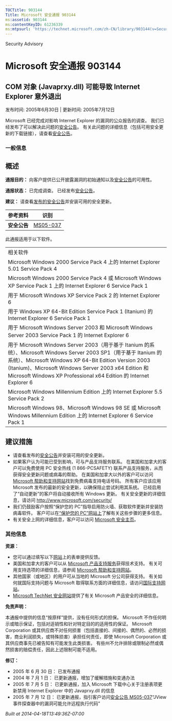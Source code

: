 ```yaml
---
TOCTitle: 903144
Title: Microsoft 安全通报 903144
ms:assetid: 903144
ms:contentKeyID: 61236339
ms:mtpsurl: 'https://technet.microsoft.com/zh-CN/library/903144(v=Security.10)'
---
```


Security Advisory

Microsoft 安全通报 903144
=========================

COM 对象 (Javaprxy.dll) 可能导致 Internet Explorer 意外退出
-----------------------------------------------------------

发布时间: 2005年6月30日 | 更新时间: 2005年7月12日

Microsoft 已经完成对影响 Internet Explorer 的漏洞的公众报告的调查。 我们已经发布了可以解决此问题的[安全公告](http://go.microsoft.com/fwlink/?linkid=49999)。 有关此问题的详细信息（包括可用安全更新的下载链接），请查看[安全公告](http://go.microsoft.com/fwlink/?linkid=49999)。

### 一般信息

概述
----

<span></span>
**通报目的：** 向客户提供已公开披露漏洞的初始通知以及[安全公告](http://go.microsoft.com/fwlink/?linkid=49999)的可用性。

**通报状态：** 已完成调查。 已经发布[安全公告](http://go.microsoft.com/fwlink/?linkid=49999)。

**建议：** 请查看[发布的安全公告](http://go.microsoft.com/fwlink/?linkid=49999)并安装可用的安全更新。

| 参考资料     | 识别                                                     |
|--------------|----------------------------------------------------------|
| **安全公告** | [MS05-037](http://go.microsoft.com/fwlink/?linkid=49999) |

此通报适用于以下软件。

|                                                                                                                                                                                                                                                                                                            |
|------------------------------------------------------------------------------------------------------------------------------------------------------------------------------------------------------------------------------------------------------------------------------------------------------------|
| 相关软件                                                                                                                                                                                                                                                                                                   |
| Microsoft Windows 2000 Service Pack 4 上的 Internet Explorer 5.01 Service Pack 4                                                                                                                                                                                                                           |
| Microsoft Windows 2000 Service Pack 4 或 Microsoft Windows XP Service Pack 1 上的 Internet Explorer 6 Service Pack 1                                                                                                                                                                                       |
| 用于 Microsoft Windows XP Service Pack 2 的 Internet Explorer 6                                                                                                                                                                                                                                            |
| 用于 Windows XP 64-Bit Edition Service Pack 1 (Itanium) 的 Internet Explorer 6 Service Pack 1                                                                                                                                                                                                              |
| 用于 Microsoft Windows Server 2003 和 Microsoft Windows Server 2003 Service Pack 1 的 Internet Explorer 6                                                                                                                                                                                                  |
| 用于 Microsoft Windows Server 2003（用于基于 Itanium 的系统）、Microsoft Windows Server 2003 SP1（用于基于 Itanium 的系统）、Microsoft Windows XP 64-Bit Edition Version 2003 (Itanium)、Microsoft Windows Server 2003 x64 Edition 和 Microsoft Windows XP Professional x64 Edition 的 Internet Explorer 6 |
| Microsoft Windows Millennium Edition 上的 Internet Explorer 5.5 Service Pack 2                                                                                                                                                                                                                             |
| Microsoft Windows 98、Microsoft Windows 98 SE 或 Microsoft Windows Millennium Edition 上的 Internet Explorer 6 Service Pack 1                                                                                                                                                                              |

建议措施
--------

<span></span>
-   请查看发布的[安全公告](http://go.microsoft.com/fwlink/?linkid=49999)并安装可用的安全更新。
-   如果客户认为可能已受到影响，可与产品支持服务联系。 在美国和加拿大的客户可以免费使用 PC 安全热线 (1 866-PCSAFETY) 联系产品支持服务，从而获得安全更新问题或病毒的帮助。 在美国和加拿大以外的客户可以访问 [Microsoft 帮助和支持网站](http://support.microsoft.com/security/)找到免费病毒支持电话号码。
    所有客户应该应用 Microsoft 发布的最新的安全更新，以确保阻止尝试利用其系统。 已经启用了“自动更新”的客户将自动接收所有 Windows 更新。 有关安全更新的详细信息，请访问 <http://www.microsoft.com/security/>
-   我们仍鼓励客户按照“保护您的 PC”指导启用防火墙、获取软件更新并安装防病毒软件。 客户可以在[“保护您的 PC”网站上](http://www.microsoft.com/protect)了解有关这些步骤的更多信息。
-   有关安全上网的详细信息，客户可以访问 [Microsoft 安全主页](http://www.microsoft.com/security)。

### 其他信息

**资源：**

-   您可以通过填写以下[网站](https://support.microsoft.com/common/survey.aspx?scid=sw;en;1257&amp;showpage=1&amp;ws=technet&amp;sd=tech)上的表单提供反馈。
-   美国和加拿大的客户可以从 [Microsoft 产品支持服务](http://go.microsoft.com/fwlink/?linkid=21131)获得技术支持。 有关可用支持选项的详细信息，请参阅 [Microsoft 帮助和支持网站](http://support.microsoft.com/default.aspx?ln=zh-cn)。
-   其他国家（或地区）的用户可从当地的 Microsoft 分公司获得支持。 有关如何就国际支持问题与 Microsoft 取得联系方面的详细信息，请访问[国际支持网站](http://go.microsoft.com/fwlink/?linkid=21155)。
-   [Microsoft TechNet 安全网站](http://go.microsoft.com/fwlink/?linkid=21132)提供了有关 Microsoft 产品安全的详细信息。

**免责声明：**

本通报中提供的信息“按原样”提供，没有任何形式的担保。 Microsoft 不作任何明示或暗示保证，包括对适销性和针对特定目的的适用性的保证。 Microsoft Corporation 或其供应商不对任何损害（包括直接的、间接的、偶然的、必然的损害，商业利润损失，或特殊损害）承担任何责任，即使 Microsoft Corporation 或其供应商事先已被告知有可能发生此类损害。 有些州不允许排除或限制必然或偶然损害的赔偿责任，因此上述限制可能不适用。

**修订：**

-   2005 年 6 月 30 日： 已发布通报
-   2004 年 7 月 1 日： 已更新通报，增加了缓解措施和变通办法
-   2005 年 7 月 5 日： 已更新通报，加入 Microsoft 下载中心关于注册表项更新禁用 Internet Explorer 中的 Javaprxy.dll 的信息
-   2005 年 7 月 12 日： 已更新通报，指引客户访问[安全公告 MS05-037](http://technet.microsoft.com/security/bulletin/ms05-037)“JView 事件探查器中的漏洞可能允许远程执行代码”

*Built at 2014-04-18T13:49:36Z-07:00*

